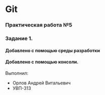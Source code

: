 # Git
### Практическая работа №5
### Задание 1.
#### Добавлено с помощью среды разработки
#### Добавлено с помощью консоли.


Выполнил:
* Орлов Андрей Витальевич
* УВП-313
